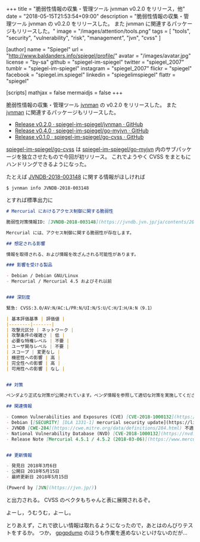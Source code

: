 +++
title = "脆弱性情報の収集・管理ツール jvnman v0.2.0 をリリース，他"
date = "2018-05-15T21:53:54+09:00"
description = "脆弱性情報の収集・管理ツール jvnman の v0.2.0 をリリースした。 また jvnman に関連するパッケージもリリースした。"
image = "/images/attention/tools.png"
tags  = [ "tools", "security", "vulnerability", "risk", "management", "jvn", "cvss" ]

[author]
  name      = "Spiegel"
  url       = "http://www.baldanders.info/spiegel/profile/"
  avatar    = "/images/avatar.jpg"
  license   = "by-sa"
  github    = "spiegel-im-spiegel"
  twitter   = "spiegel_2007"
  tumblr    = "spiegel-im-spiegel"
  instagram = "spiegel_2007"
  flickr    = "spiegel"
  facebook  = "spiegel.im.spiegel"
  linkedin  = "spiegelimspiegel"
  flattr    = "spiegel"

[scripts]
  mathjax = false
  mermaidjs = false
+++

脆弱性情報の収集・管理ツール [jvnman] の v0.2.0 をリリースした。
また [jvnman] に関連するパッケージもリリースした。

- [Release v0.2.0 · spiegel-im-spiegel/jvnman · GitHub](https://github.com/spiegel-im-spiegel/jvnman/releases/tag/v0.2.0)
- [Release v0.4.0 · spiegel-im-spiegel/go-myjvn · GitHub](https://github.com/spiegel-im-spiegel/go-myjvn/releases/tag/v0.4.0)
- [Release v0.1.0 · spiegel-im-spiegel/go-cvss · GitHub](https://github.com/spiegel-im-spiegel/go-cvss/releases/tag/v0.1.0)

[spiegel-im-spiegel/go-cvss] は [spiegel-im-spiegel/go-myjvn] 内のサブパッケージを独立させたもので今回が初リリース。
これでようやく CVSS をまともにハンドリングできるようになった。

たとえば [JVNDB-2018-003148](https://jvndb.jvn.jp/ja/contents/2018/JVNDB-2018-003148.html "JVNDB-2018-003148 - JVN iPedia - 脆弱性対策情報データベース") に関する情報がほしければ

```text
$ jvnman info JVNDB-2018-003148
```

とすれば標準出力に

```markdown
# Mercurial におけるアクセス制御に関する脆弱性

脆弱性対策情報ID: [JVNDB-2018-003148](https://jvndb.jvn.jp/ja/contents/2018/JVNDB-2018-003148.html)

Mercurial には、アクセス制御に関する脆弱性が存在します。

## 想定される影響

情報を取得される、および情報を改ざんされる可能性があります。

### 影響を受ける製品

- Debian / Debian GNU/Linux 
- Mercurial / Mercurial 4.5 およびそれ以前


### 深刻度

緊急: CVSS:3.0/AV:N/AC:L/PR:N/UI:N/S:U/C:H/I:H/A:N（9.1）

| 基本評価基準 | 評価値 |
|--------|-------|
| 攻撃元区分 | ネットワーク |
| 攻撃条件の複雑さ | 低 |
| 必要な特権レベル | 不要 |
| ユーザ関与レベル | 不要 |
| スコープ | 変更なし |
| 機密性への影響 | 高 |
| 完全性への影響 | 高 |
| 可用性への影響 | なし |


## 対策

ベンダより正式な対策が公開されています。ベンダ情報を参照して適切な対策を実施してください。

## 関連情報

- Common Vulnerabilities and Exposures (CVE) [CVE-2018-1000132](https://cve.mitre.org/cgi-bin/cvename.cgi?name=CVE-2018-1000132) 
- Debian [[SECURITY] [DLA 1331-1] mercurial security update](https://lists.debian.org/debian-lts-announce/2018/03/msg00034.html) 
- JVNDB [CWE-284](https://cwe.mitre.org/data/definitions/284.html) 不適切なアクセス制御
- National Vulnerability Database (NVD) [CVE-2018-1000132](https://nvd.nist.gov/vuln/detail/CVE-2018-1000132) 
- Release Note [Mercurial 4.5.1 / 4.5.2 (2018-03-06)](https://www.mercurial-scm.org/wiki/WhatsNew#Mercurial_4.5.1_.2F_4.5.2_.282018-03-06.29) 


## 更新情報

- 発見日 2018年3月6日
- 公開日 2018年5月15日
- 最終更新日 2018年5月15日

(Powerd by [JVN](https://jvn.jp/))
```

と出力される。
CVSS のベクタもちゃんと表に展開されるぞ。

よーし，うむうむ，よーし。

とりあえず，これで欲しい情報は取れるようになったので，あとはのんびりテストをするか。
つか， [gpgpdump](https://github.com/spiegel-im-spiegel/gpgpdump "spiegel-im-spiegel/gpgpdump: OpenPGP packet visualizer") のほうも作業を進めないといけないのだが...

[jvnman]: https://github.com/spiegel-im-spiegel/jvnman "spiegel-im-spiegel/jvnman: JVN Vulnerability Data Management"
[spiegel-im-spiegel/go-myjvn]: https://github.com/spiegel-im-spiegel/go-myjvn "spiegel-im-spiegel/go-myjvn: Handling MyJVN RESTful API by Golang"
[spiegel-im-spiegel/go-cvss]: https://github.com/spiegel-im-spiegel/go-cvss "spiegel-im-spiegel/go-cvss: Common Vulnerability Scoring System (CVSS) Version 3"
